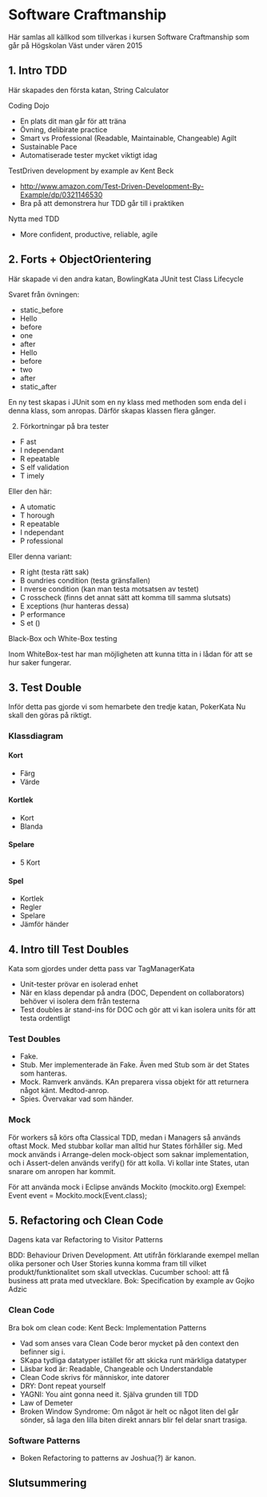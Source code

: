 # Software Craftmanship

Här samlas all källkod som tillverkas i kursen Software Craftmanship som går på Högskolan Väst under vären 2015

## 1. Intro TDD
Här skapades den första katan, String Calculator

Coding Dojo
-   En plats dit man går för att träna 
-   Övning, delibirate practice
-   Smart vs Professional (Readable, Maintainable, Changeable)
Agilt
-   Sustainable Pace
-   Automatiserade tester mycket viktigt idag

TestDriven development by example av Kent Beck
-   http://www.amazon.com/Test-Driven-Development-By-Example/dp/0321146530
-   Bra på att demonstrera hur TDD går till i praktiken

Nytta med TDD
-   More confident, productive, reliable, agile
    

## 2. Forts + ObjectOrientering
Här skapade vi den andra katan, BowlingKata
JUnit test Class Lifecycle

Svaret från övningen:
-   static_before
-   Hello
-   before
-   one
-   after
-   Hello
-   before
-   two
-   after
-   static_after

En ny test skapas i JUnit som en ny klass med methoden som enda del i denna klass, som anropas. Därför skapas klassen flera gånger.

2. Förkortningar på bra tester
-   F ast
-   I ndependant
-   R epeatable
-   S elf validation
-   T imely

Eller den här:
-   A utomatic
-   T horough
-   R epeatable
-   I ndependant
-   P rofessional

Eller denna variant:
-   R ight (testa rätt sak)
-   B oundries condition (testa gränsfallen)
-   I nverse condition (kan man testa motsatsen av testet)
-   C rosscheck (finns det annat sätt att komma till samma slutsats)
-   E xceptions (hur hanteras dessa)
-   P erformance
-   S et ()

Black-Box och White-Box testing

Inom WhiteBox-test har man möjligheten att kunna titta in i lådan för att se hur saker fungerar.

## 3. Test Double
Inför detta pas gjorde vi som hemarbete den tredje katan, PokerKata
Nu skall den göras på riktigt.

### Klassdiagram

#### Kort
-   Färg
-   Värde
  
#### Kortlek
-   Kort
-   Blanda

#### Spelare
-   5 Kort

#### Spel
-   Kortlek
-   Regler
-   Spelare
-   Jämför händer

## 4. Intro till Test Doubles
Kata som gjordes under detta pass var TagManagerKata

-   Unit-tester prövar en isolerad enhet
-   När en klass dependar på andra (DOC, Dependent on collaborators) behöver vi isolera dem från testerna
-   Test doubles är stand-ins för DOC och gör att vi kan isolera units för att testa ordentligt
   
### Test Doubles
-   Fake. 
-   Stub. Mer implementerade än Fake. Även med Stub som är det States som hanteras.
-   Mock. Ramverk används. KAn preparera vissa objekt för att returnera något känt. Medtod-anrop.  
-   Spies. Övervakar vad som händer.

### Mock
För workers så körs ofta Classical TDD, medan i Managers så används oftast Mock. Med stubbar kollar man alltid hur States förhåller sig. 
Med mock används i Arrange-delen mock-object som saknar implementation, och i Assert-delen används verify() för att kolla. Vi kollar inte States, utan snarare om anropen har kommit. 

För att använda mock i Eclipse används Mockito (mockito.org)
Exempel: Event event = Mockito.mock(Event.class);

## 5. Refactoring och Clean Code
Dagens kata var Refactoring to Visitor Patterns

BDD: Behaviour Driven Development. Att utifrån förklarande exempel mellan olika personer och User Stories kunna komma fram till vilket produkt/funktionalitet som skall utvecklas.
Cucumber school: att få business att prata med utvecklare.
Bok: Specification by example av Gojko Adzic

### Clean Code
Bra bok om clean code: Kent Beck: Implementation Patterns
-   Vad som anses vara Clean Code beror mycket på den context den befinner sig i.
-   SKapa tydliga datatyper istället för att skicka runt märkliga datatyper
-   Läsbar kod är: Readable, Changeable och Understandable
-   Clean Code skrivs för människor, inte datorer
-   DRY: Dont repeat yourself
-   YAGNI: You aint gonna need it. Själva grunden till TDD
-   Law of Demeter
-   Broken Window Syndrome: Om något är helt oc något liten del går sönder, så laga den lilla biten direkt annars blir fel delar snart trasiga.

### Software Patterns
-   Boken Refactoring to patterns av Joshua(?) är kanon.

## Slutsummering
